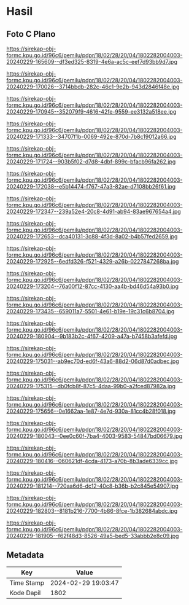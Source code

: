 # Hasil

## Foto C Plano

https://sirekap-obj-formc.kpu.go.id/96c6/pemilu/pdpr/18/02/28/20/04/1802282004003-20240229-165609--df3ed325-8319-4e6a-ac5c-eef7d93bb9d7.jpg

https://sirekap-obj-formc.kpu.go.id/96c6/pemilu/pdpr/18/02/28/20/04/1802282004003-20240229-170026--3714bbdb-282c-46c1-9e2b-943d2846f48e.jpg

https://sirekap-obj-formc.kpu.go.id/96c6/pemilu/pdpr/18/02/28/20/04/1802282004003-20240229-170945--352079f9-4616-42fe-9559-ee3132a518ee.jpg

https://sirekap-obj-formc.kpu.go.id/96c6/pemilu/pdpr/18/02/28/20/04/1802282004003-20240229-171333--34707f1b-0069-492e-870d-7b8c19012a66.jpg

https://sirekap-obj-formc.kpu.go.id/96c6/pemilu/pdpr/18/02/28/20/04/1802282004003-20240229-171724--903b5f02-d7d8-4dbf-899c-bfacb96fa262.jpg

https://sirekap-obj-formc.kpu.go.id/96c6/pemilu/pdpr/18/02/28/20/04/1802282004003-20240229-172038--e5b14474-f767-47a3-82ae-d7108bb26f61.jpg

https://sirekap-obj-formc.kpu.go.id/96c6/pemilu/pdpr/18/02/28/20/04/1802282004003-20240229-172347--239a52e4-20c8-4d91-ab94-83ae967654a4.jpg

https://sirekap-obj-formc.kpu.go.id/96c6/pemilu/pdpr/18/02/28/20/04/1802282004003-20240229-172653--dca40131-3c88-4f3d-8a02-b4b57fed2659.jpg

https://sirekap-obj-formc.kpu.go.id/96c6/pemilu/pdpr/18/02/28/20/04/1802282004003-20240229-172925--6edfd326-f521-4329-a26b-0227847268ba.jpg

https://sirekap-obj-formc.kpu.go.id/96c6/pemilu/pdpr/18/02/28/20/04/1802282004003-20240229-173204--76a00f12-87cc-4130-aa4b-bd46d54a93b0.jpg

https://sirekap-obj-formc.kpu.go.id/96c6/pemilu/pdpr/18/02/28/20/04/1802282004003-20240229-173435--659011a7-5501-4e61-b19e-19c31c6b8704.jpg

https://sirekap-obj-formc.kpu.go.id/96c6/pemilu/pdpr/18/02/28/20/04/1802282004003-20240229-180904--9b183b2c-4f67-4209-a47a-b7458b3afefd.jpg

https://sirekap-obj-formc.kpu.go.id/96c6/pemilu/pdpr/18/02/28/20/04/1802282004003-20240229-175031--ab9ec70d-ed6f-43a6-88d2-06d87d0adbec.jpg

https://sirekap-obj-formc.kpu.go.id/96c6/pemilu/pdpr/18/02/28/20/04/1802282004003-20240229-175315--db0fcb8f-87c5-4daa-99b0-a2fced87982a.jpg

https://sirekap-obj-formc.kpu.go.id/96c6/pemilu/pdpr/18/02/28/20/04/1802282004003-20240229-175656--0e1662aa-1e87-4e7d-930a-81cc4b28f018.jpg

https://sirekap-obj-formc.kpu.go.id/96c6/pemilu/pdpr/18/02/28/20/04/1802282004003-20240229-180043--0ee0c60f-7ba4-4003-9583-54847bd06679.jpg

https://sirekap-obj-formc.kpu.go.id/96c6/pemilu/pdpr/18/02/28/20/04/1802282004003-20240229-180416--060621df-4cda-4173-a70b-8b3ade6339cc.jpg

https://sirekap-obj-formc.kpu.go.id/96c6/pemilu/pdpr/18/02/28/20/04/1802282004003-20240229-181214--720aa6d6-dc12-40c8-b36b-b2c845e54907.jpg

https://sirekap-obj-formc.kpu.go.id/96c6/pemilu/pdpr/18/02/28/20/04/1802282004003-20240229-182803--8181b216-7700-4b86-8fce-1b382684abdc.jpg

https://sirekap-obj-formc.kpu.go.id/96c6/pemilu/pdpr/18/02/28/20/04/1802282004003-20240229-181905--f62f48d3-8526-49a5-bed5-33abbb2e8c09.jpg


## Metadata

| Key        | Value               |
| ---------- | ------------------- |
| Time Stamp | 2024-02-29 19:03:47 |
| Kode Dapil | 1802                |



